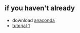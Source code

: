 ## if you haven't already
- download [anaconda](https://www.anaconda.com/distribution/)
- [tutorial 1](https://github.com/cltk/tutorials/blob/master/1%20CLTK%20Setup.ipynb)
